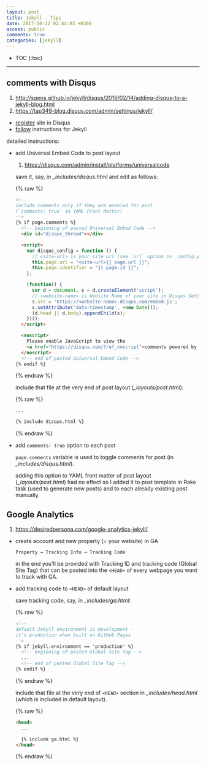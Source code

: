 ```yaml
---
layout: post
title: Jekyll - Tips
date: 2017-10-22 02:44:03 +0300
access: public
comments: true
categories: [jekyll]
---
```


<!-- more -->

* TOC
{:toc}
<hr>

## comments with Disqus

1. <http://sgeos.github.io/jekyll/disqus/2016/02/14/adding-disqus-to-a-jekyll-blog.html>
2. <https://tap349-blog.disqus.com/admin/settings/jekyll/>

- [register](https://disqus.com/admin/create/) site in Disqus
- [follow](https://disqus.com/admin/settings/jekyll/) instructions for Jekyll

detailed instructions:

- add Universal Embed Code to post layout

  1. <https://disqus.com/admin/install/platforms/universalcode>

  save it, say, in _\_includes/disqus.html_ and edit as follows:

  {% raw %}
  ```html
  <!--
  include comments only if they are enabled for post
  (`comments: true` in YAML Front Matter)
  -->
  {% if page.comments %}
    <!-- beginning of pasted Universal Embed Code -->
    <div id="disqus_thread"></div>

    <script>
      var disqus_config = function () {
        // <site-url> is your site url (see `url` option in _config.yml)
        this.page.url = "<site-url>{{ page.url }}";
        this.page.identifier = "{{ page.id }}";
      };

      (function() {
        var d = document, s = d.createElement('script');
        // <website-name> is Website Name of your site in Disqus Settings
        s.src = 'https://<website-name>.disqus.com/embed.js';
        s.setAttribute('data-timestamp', +new Date());
        (d.head || d.body).appendChild(s);
      })();
    </script>

    <noscript>
      Please enable JavaScript to view the
      <a href="https://disqus.com/?ref_noscript">comments powered by Disqus.</a>
    </noscript>
    <!-- end of pasted Universal Embed Code -->
  {% endif %}
  ```
  {% endraw %}

  include that file at the very end of post layout (_\_layouts/post.html_):

  {% raw %}
  ```html
  ...

  {% include disqus.html %}
  ```
  {% endraw %}

- add `comments: true` option to each post

  `page.comments` variable is used to toggle comments for post
  (in _\_includes/disqus.html_).

  adding this option to YAML front matter of post layout
  (_\_layouts/post.html_) had no effect so I added it to
  post template in Rake task (used to generate new posts)
  and to each already existing post manually.

## Google Analytics

1. <https://desiredpersona.com/google-analytics-jekyll/>

- create account and new property (= your website) in GA

  `Property → Tracking Info → Tracking Code`

  in the end you'll be provided with Tracking ID and tracking code
  (Global Site Tag) that can be pasted into the `<HEAD>` of every
  webpage you want to track with GA.

- add tracking code to `<HEAD>` of default layout

  save tracking code, say, in _\_includes/ga.html_:

  {% raw %}
  ```html
  <!--
  default Jekyll environment is development -
  it's production when built on GitHub Pages
  -->
  {% if jekyll.environment == 'production' %}
    <!-- beginning of pasted Global Site Tag -->
    ...
    <!-- end of pasted Global Site Tag -->
  {% endif %}
  ```
  {% endraw %}

  include that file at the very end of `<HEAD>` section in
  _\_includes/head.html_ (which is included in default layout).

  {% raw %}
  ```html
  <head>
    ...

    {% include ga.html %}
  </head>
  ```
  {% endraw %}
